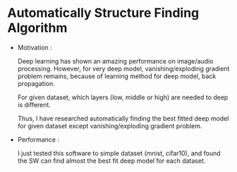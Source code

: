 # Automatically Structure Finding Algorithm

- Motivation :

  Deep learning has shown an amazing performance on image/audio processing. However, for very deep model, vanishing/exploding gradient problem remains, because of learning method for deep model, back propagation.   

  For given dataset, which layers (low, middle or high) are needed to deep is different.  
  
  Thus, I have researched automatically finding the best fitted deep model for given dataset except vanishing/exploding gradient problem.

- Performance :
  
  I just tested this software to simple dataset (mnist, cifar10), and found the SW can find almost the best fit deep model for each dataset. 
     

